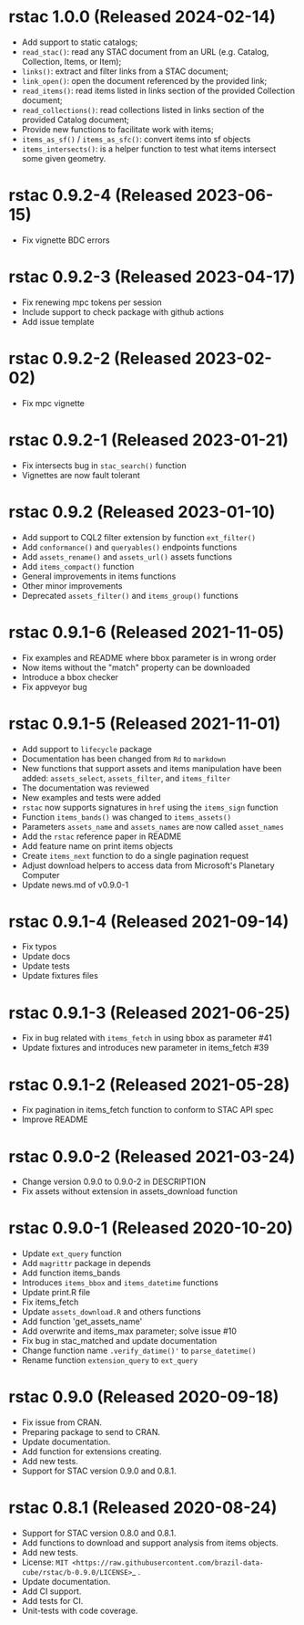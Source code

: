 # rstac 1.0.0 (Released 2024-02-14)

* Add support to static catalogs;
* `read_stac()`: read any STAC document from an URL (e.g. Catalog, Collection, Items, or Item);
* `links()`: extract and filter links from a STAC document;
* `link_open()`: open the document referenced by the provided link;
* `read_items()`: read items listed in links section of the provided Collection document;
* `read_collections()`: read collections listed in links section of the provided Catalog document;
* Provide new functions to facilitate work with items;
* `items_as_sf()` / `items_as_sfc()`: convert items into sf objects
* `items_intersects()`: is a helper function to test what items intersect some given geometry.

# rstac 0.9.2-4 (Released 2023-06-15)

* Fix vignette BDC errors

# rstac 0.9.2-3 (Released 2023-04-17)

* Fix renewing mpc tokens per session
* Include support to check package with github actions
* Add issue template

# rstac 0.9.2-2 (Released 2023-02-02)

* Fix mpc vignette

# rstac 0.9.2-1 (Released 2023-01-21)

* Fix intersects bug in `stac_search()` function
* Vignettes are now fault tolerant

# rstac 0.9.2 (Released 2023-01-10)

* Add support to CQL2 filter extension by function `ext_filter()`
* Add `conformance()` and `queryables()` endpoints functions
* Add `assets_rename()` and `assets_url()` assets functions
* Add `items_compact()` function
* General improvements in items functions
* Other minor improvements
* Deprecated `assets_filter()` and `items_group()` functions

# rstac 0.9.1-6 (Released 2021-11-05)

* Fix examples and README where bbox parameter is in wrong order
* Now items without the "match" property can be downloaded
* Introduce a bbox checker
* Fix appveyor bug

# rstac 0.9.1-5 (Released 2021-11-01)

* Add support to `lifecycle` package
* Documentation has been changed from `Rd` to `markdown`
* New functions that support assets and items manipulation have been added: `assets_select`, `assets_filter`, and `items_filter`
* The documentation was reviewed
* New examples and tests were added
* `rstac` now supports signatures in `href` using the `items_sign` function
* Function `items_bands()` was changed to `items_assets()` 
* Parameters `assets_name` and `assets_names` are now called `asset_names`
* Add the `rstac` reference paper in README
* Add feature name on print items objects
* Create `items_next` function to do a single pagination request 
* Adjust download helpers to access data from Microsoft's Planetary Computer
* Update news.md of v0.9.0-1 

# rstac 0.9.1-4 (Released 2021-09-14)

* Fix typos
* Update docs
* Update tests
* Update fixtures files

# rstac 0.9.1-3 (Released 2021-06-25)

* Fix in bug related with `items_fetch` in using bbox as parameter #41
* Update fixtures and introduces new parameter in items_fetch #39

# rstac 0.9.1-2 (Released 2021-05-28)

* Fix pagination in items_fetch function to conform to STAC API spec
* Improve README

# rstac 0.9.0-2 (Released 2021-03-24)

* Change version 0.9.0 to 0.9.0-2 in DESCRIPTION
* Fix assets without extension in assets_download function

# rstac 0.9.0-1 (Released 2020-10-20)

* Update `ext_query` function
* Add `magrittr` package in depends
* Add function items_bands
* Introduces `items_bbox` and `items_datetime` functions
* Update print.R file
* Fix items_fetch
* Update `assets_download.R` and others functions
* Add function 'get_assets_name'
* Add overwrite and items_max parameter; solve issue #10
* Fix bug in stac_matched and update documentation
* Change function name `.verify_datime()'` to `parse_datetime()`
* Rename function `extension_query` to `ext_query`

# rstac 0.9.0 (Released 2020-09-18)

* Fix issue from CRAN.
* Preparing package to send to CRAN.
* Update documentation.
* Add function for extensions creating.
* Add new tests.
* Support for STAC version 0.9.0 and 0.8.1.

# rstac 0.8.1 (Released 2020-08-24)

* Support for STAC version 0.8.0 and 0.8.1.
* Add functions to download and support analysis from items objects.
* Add new tests.
* License: `MIT <https://raw.githubusercontent.com/brazil-data-cube/rstac/b-0.9.0/LICENSE>`_ .
* Update documentation.
* Add CI support.
* Add tests for CI.
* Unit-tests with code coverage.
